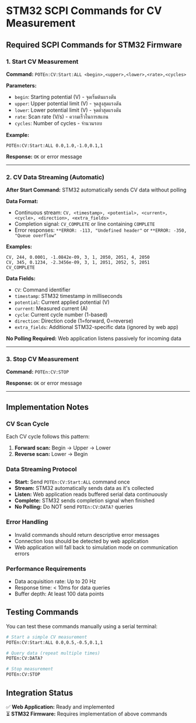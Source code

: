 # STM32 SCPI Commands for CV Measurement

## Required SCPI Commands for STM32 Firmware

### 1. Start CV Measurement
**Command:** `POTEn:CV:Start:ALL <begin>,<upper>,<lower>,<rate>,<cycles>`

**Parameters:**
- `begin`: Starting potential (V) - จุดเริ่มต้นแรงดัน
- `upper`: Upper potential limit (V) - จุดสูงสุดแรงดัน  
- `lower`: Lower potential limit (V) - จุดต่ำสุดแรงดัน
- `rate`: Scan rate (V/s) - ความเร็วในการสแกน
- `cycles`: Number of cycles - จำนวนรอบ

**Example:**
```
POTEn:CV:Start:ALL 0.0,1.0,-1.0,0.1,1
```

**Response:** `OK` or error message

---

### 2. CV Data Streaming (Automatic)
**After Start Command:** STM32 automatically sends CV data without polling

**Data Format:**
- Continuous stream: `CV, <timestamp>, <potential>, <current>, <cycle>, <direction>, <extra_fields>`
- Completion signal: `CV_COMPLETE` or line containing `COMPLETE`
- Error responses: `**ERROR: -113, "Undefined header"` or `**ERROR: -350, "Queue overflow"`

**Examples:**
```
CV, 244, 0.0001, -1.0842e-09, 3, 1, 2050, 2051, 4, 2050
CV, 345, 0.1234, -2.3456e-09, 3, 1, 2051, 2052, 5, 2051
CV_COMPLETE
```

**Data Fields:**
- `CV`: Command identifier
- `timestamp`: STM32 timestamp in milliseconds
- `potential`: Current applied potential (V)
- `current`: Measured current (A)
- `cycle`: Current cycle number (1-based)
- `direction`: Direction code (1=forward, 0=reverse)
- `extra_fields`: Additional STM32-specific data (ignored by web app)

**No Polling Required:** Web application listens passively for incoming data

---

### 3. Stop CV Measurement
**Command:** `POTEn:CV:STOP`

**Response:** `OK` or error message

---

## Implementation Notes

### CV Scan Cycle
Each CV cycle follows this pattern:
1. **Forward scan:** Begin → Upper → Lower
2. **Reverse scan:** Lower → Begin

### Data Streaming Protocol
- **Start:** Send `POTEn:CV:Start:ALL` command once
- **Stream:** STM32 automatically sends data as it's collected
- **Listen:** Web application reads buffered serial data continuously
- **Complete:** STM32 sends completion signal when finished
- **No Polling:** Do NOT send `POTEn:CV:DATA?` queries

### Error Handling
- Invalid commands should return descriptive error messages
- Connection loss should be detected by web application
- Web application will fall back to simulation mode on communication errors

### Performance Requirements
- Data acquisition rate: Up to 20 Hz
- Response time: < 10ms for data queries
- Buffer depth: At least 100 data points

## Testing Commands

You can test these commands manually using a serial terminal:

```bash
# Start a simple CV measurement
POTEn:CV:Start:ALL 0.0,0.5,-0.5,0.1,1

# Query data (repeat multiple times)
POTEn:CV:DATA?

# Stop measurement
POTEn:CV:STOP
```

## Integration Status

✅ **Web Application:** Ready and implemented  
⏳ **STM32 Firmware:** Requires implementation of above commands
